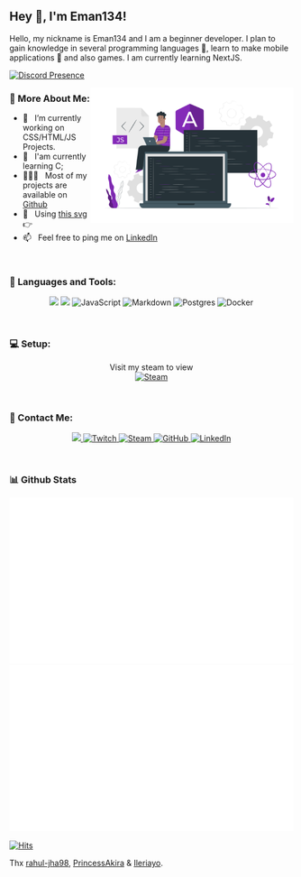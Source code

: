 ## Hey 👋, I'm Eman134!

Hello, my nickname is Eman134 and I am a beginner developer. I plan to gain knowledge in several programming languages 🤖, learn to make mobile applications 📱 and also games. I am currently learning NextJS.

[![Discord Presence](https://lanyard.cnrad.dev/api/422002630106152970)](https://discord.com/users/422002630106152970)
<br/>

<img align="right" src="https://github.com/Eman134/Eman134/blob/main/assets/JsImg.svg" width="360px"/>
  
### 🧐 More About Me:

- 🔭 &nbsp; I’m currently working on CSS/HTML/JS Projects.
- 🌱 &nbsp; I'am currently learning C; 
- 👨🏻‍💻 &nbsp; Most of my projects are available on [Github](https://github.com/Eman134?tab=repositories)
- 🎨 &nbsp; Using [this svg](https://storyset.com/illustration/javascript-frameworks/amico) 👉
- 📫 &nbsp; Feel free to ping me on [LinkedIn](https://www.linkedin.com/in/kaykeeman/)

<br>

### 📡 Languages and Tools:

<p align="center">
  <img src="https://img.shields.io/badge/go-%2300ADD8.svg?style=for-the-badge&logo=go&logoColor=white"/>
  <img src="https://img.shields.io/badge/node.js%20-%2343853D.svg?&style=for-the-badge&logo=node.js&logoColor=white"/>
  <img alt="JavaScript" src="https://img.shields.io/badge/javascript%20-%23323330.svg?&style=for-the-badge&logo=javascript&logoColor=%23F7DF1E">
  <img alt="Markdown" src="https://img.shields.io/badge/markdown-%23000000.svg?&style=for-the-badge&logo=markdown&logoColor=white"/>
  <img alt="Postgres" src ="https://img.shields.io/badge/postgres-%23316192.svg?&style=for-the-badge&logo=postgresql&logoColor=white"/>
  <img alt="Docker" src ="https://img.shields.io/badge/docker-%230db7ed.svg?style=for-the-badge&logo=docker&logoColor=white"/>
</p>

<br>

### 💻 Setup:

<p align="center">
  Visit my steam to view
  <br>
  <a href="https://steamcommunity.com/id/eman134" target="_blank">
    <img alt="Steam" src="https://img.shields.io/badge/steam%20-%23000000.svg?&style=for-the-badge&logo=steam&logoColor=white"/>
  </a>
</p>

<br>


### 📱 Contact Me:

<p align="center">
  <a href="https://discordhub.com/profile/422002630106152970" target="_blank">
    <img src="https://img.shields.io/badge/Eman134%20-%237289DA.svg?&style=for-the-badge&logo=discord&logoColor=white"/>
  </a>
  <a href="https://www.twitch.tv/eman134_" target="_blank">
    <img alt="Twitch" src="https://img.shields.io/badge/Eman134_%20-%239146FF.svg?&style=for-the-badge&logo=Twitch&logoColor=white"/>
  </a>
  <a href="https://steamcommunity.com/id/eman134" target="_blank">
    <img alt="Steam" src="https://img.shields.io/badge/steam%20-%23000000.svg?&style=for-the-badge&logo=steam&logoColor=white"/>
  </a>
  <a href="https://github.com/Eman134/" target="_blank">
    <img alt="GitHub" src="https://img.shields.io/badge/github%20-%23121011.svg?&style=for-the-badge&logo=github&logoColor=white"/>
  </a>
  <a href="https://www.linkedin.com/in/kaykeeman/" target="_blank">
    <img alt="LinkedIn" src="https://img.shields.io/badge/linkedin%20-%230077B5.svg?&style=for-the-badge&logo=linkedin&logoColor=white"/>
  </a>
</p>

<br>


### 📊 Github Stats
<a href='https://github.com/Eman134/github-stats-transparent'>
  
![Stats Overview](https://raw.githubusercontent.com/eman134/github-stats-transparent/output/generated/overview.svg)
![Most Used Languages](https://raw.githubusercontent.com/eman134/github-stats-transparent/output/generated/languages.svg)
 </a>
 
[![Hits](https://hits.seeyoufarm.com/api/count/incr/badge.svg?url=https%3A%2F%2Fgithub.com%2FEman134%2F&count_bg=%235A219A&title_bg=%23555555&icon=github.svg&icon_color=%23E7E7E7&title=Visitors&edge_flat=true)](https://hits.seeyoufarm.com)
 
 Thx [rahul-jha98](https://github.com/rahul-jha98), [PrincessAkira](https://github.com/PrincessAkira) & [Ileriayo](https://github.com/Ileriayo/markdown-badges).
 
